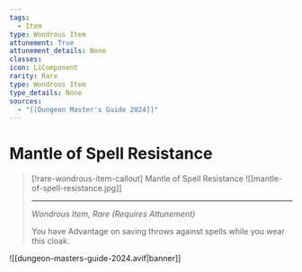 ```yaml
---
tags:
  - Item
type: Wondrous Item
attunement: True
attunement_details: None
classes:
icon: LiComponent
rarity: Rare
type: Wondrous Item
type_details: None
sources: 
  - "[[Dungeon Master's Guide 2024]]"
---
```

# Mantle of Spell Resistance
>[!rare-wondrous-item-callout] Mantle of Spell Resistance
>![[mantle-of-spell-resistance.jpg]]
>
>- - -
>_Wondrous Item, Rare (Requires Attunement)_
>
>You have Advantage on saving throws against spells while you wear this cloak.
>


![[dungeon-masters-guide-2024.avif|banner]]
